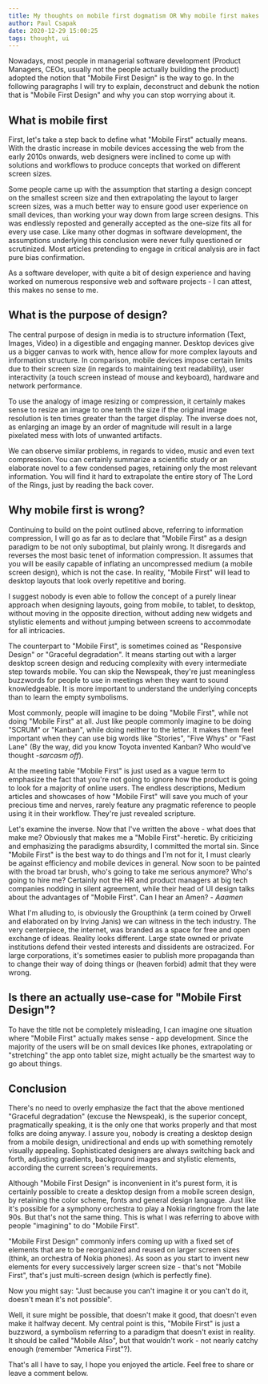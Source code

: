 ```yaml
---
title: My thoughts on mobile first dogmatism OR Why mobile first makes no sense 95% of the time
author: Paul Csapak
date: 2020-12-29 15:00:25
tags: thought, ui
---
```


Nowadays, most people in managerial software development (Product Managers, CEOs, usually not the people actually building the product) adopted the notion that "Mobile First Design" is the way to go. In the following paragraphs I will try to explain, deconstruct and debunk the notion that is "Mobile First Design" and why you can stop worrying about it.

<!-- more -->

## What is mobile first

First, let's take a step back to define what "Mobile First" actually means. With the drastic increase in mobile devices accessing the web from the early 2010s onwards, web designers were inclined to come up with solutions and workflows to produce concepts that worked on different screen sizes.

Some people came up with the assumption that starting a design concept on the smallest screen size and then extrapolating the layout to larger screen sizes, was a much better way to ensure good user experience on small devices, than working your way down from large screen designs. This was endlessly reposted and generally accepted as the one-size fits all for every use case. Like many other dogmas in software development, the assumptions underlying this conclusion were never fully questioned or scrutinized. Most articles pretending to engage in critical analysis are in fact pure bias confirmation. 

As a software developer, with quite a bit of design experience and having worked on numerous responsive web and software projects - I can attest, this makes no sense to me. 

## What is the purpose of design?

The central purpose of design in media is to structure information (Text, Images, Video) in a digestible and engaging manner. Desktop devices give us a bigger canvas to work with, hence allow for more complex layouts and information structure. In comparison, mobile devices impose certain limits due to their screen size (in regards to maintaining text readability), user interactivity (a touch screen instead of mouse and keyboard), hardware and network performance.

To use the analogy of image resizing or compression, it certainly makes sense to resize an image to one tenth the size if the original image resolution is ten times greater than the target display. The inverse does not, as enlarging an image by an order of magnitude will result in a large pixelated mess with lots of unwanted artifacts.

We can observe similar problems, in regards to video, music and even text compression. You can certainly summarize a scientific study or an elaborate novel to a few condensed pages, retaining only the most relevant information. You will find it hard to extrapolate the entire story of The Lord of the Rings, just by reading the back cover.

## Why mobile first is wrong?

Continuing to build on the point outlined above, referring to information compression, I will go as far as to declare that "Mobile First" as a design paradigm to be not only suboptimal, but plainly wrong. It disregards and reverses the most basic tenet of information compression. It assumes that you will be easily capable of inflating an uncompressed medium (a mobile screen design), which is not the case. In reality, "Mobile First" will lead to desktop layouts that look overly repetitive and boring.

I suggest nobody is even able to follow the concept of a purely linear approach when designing layouts, going from mobile, to tablet, to desktop, without moving in the opposite direction, without adding new widgets and stylistic elements and without jumping between screens to accommodate for all intricacies. 

The counterpart to "Mobile First", is sometimes coined as "Responsive Design" or "Graceful degradation". It means starting out with a larger desktop screen design and reducing complexity with every intermediate step towards mobile. You can skip the Newspeak, they're just meaningless buzzwords for people to use in meetings when they want to sound knowledgeable. It is more important to understand the underlying concepts than to learn the empty symbolisms.

Most commonly, people will imagine to be doing "Mobile First", while not doing "Mobile First" at all. Just like people commonly imagine to be doing "SCRUM" or "Kanban", while doing neither to the letter. It makes them feel important when they can use big words like "Stories", "Five Whys" or "Fast Lane" (By the way, did you know Toyota invented Kanban? Who would've thought *-sarcasm off*).

At the meeting table "Mobile First" is just used as a vague term to emphasize the fact that you're not going to ignore how the product is going to look for a majority of online users. The endless descriptions, Medium articles and showcases of how "Mobile First" will save you much of your precious time and nerves, rarely feature any pragmatic reference to people using it in their workflow. They're just revealed scripture.

Let's examine the inverse. Now that I've written the above - what does that make me? Obviously that makes me a "Mobile First"-heretic. By criticizing and emphasizing the paradigms absurdity, I committed the mortal sin. Since "Mobile First" is the best way to do things and I'm not for it, I must clearly be against efficiency and mobile devices in general. Now soon to be painted with the broad tar brush, who's going to take me serious anymore? Who's going to hire me? Certainly not the HR and product managers at big tech companies nodding in silent agreement, while their head of UI design talks about the advantages of "Mobile First". Can I hear an Amen? - *Aaamen*

What I'm alluding to, is obviously the Groupthink (a term coined by Orwell and elaborated on by Irving Janis) we can witness in the tech industry. The very centerpiece, the internet, was branded as a space for free and open exchange of ideas. Reality looks different. Large state owned or private institutions defend their vested interests and dissidents are ostracized. For large corporations, it's sometimes easier to publish more propaganda than to change their way of doing things or (heaven forbid) admit that they were wrong.

## Is there an actually use-case for "Mobile First Design"?

To have the title not be completely misleading, I can imagine one situation where "Mobile First" actually makes sense - app development. Since the majority of the users will be on small devices like phones, extrapolating or "stretching" the app onto tablet size, might actually be the smartest way to go about things.

## Conclusion

There's no need to overly emphasize the fact that the above mentioned "Graceful degradation" (excuse the Newspeak), is the superior concept, pragmatically speaking, it is the only one that works properly and that most folks are doing anyway. I assure you, nobody is creating a desktop design from a mobile design, unidirectional and ends up with something remotely visually appealing. Sophisticated designers are always switching back and forth, adjusting gradients, background images and stylistic elements, according the current screen's requirements. 

Although "Mobile First Design" is inconvenient in it's purest form, it is certainly possible to create a desktop design from a mobile screen design, by retaining the color scheme, fonts and general design language. Just like it's possible for a symphony orchestra to play a Nokia ringtone from the late 90s. But that's not the same thing. This is what I was referring to above with people "imagining" to do "Mobile First". 

"Mobile First Design" commonly infers coming up with a fixed set of elements that are to be reorganized and reused on larger screen sizes (think, an orchestra of Nokia phones). As soon as you start to invent new elements for every successively larger screen size - that's not "Mobile First", that's just multi-screen design (which is perfectly fine).

Now you might say: "Just because you can't imagine it or you can't do it, doesn't mean it's not possible". 

Well, it sure might be possible, that doesn't make it good, that doesn't even make it halfway decent. My central point is this, "Mobile First" is just a buzzword, a symbolism referring to a paradigm that doesn't exist in reality. It should be called "Mobile Also", but that wouldn't work - not nearly catchy enough (remember "America First"?).

That's all I have to say, I hope you enjoyed the article. Feel free to share or leave a comment below.

